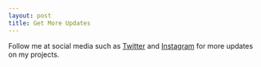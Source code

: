 ```yaml
---
layout: post
title: Get More Updates
---
```


Follow me at social media such as [Twitter](https://twitter.com/AndresEXI) and [Instagram](https://instagram.com/andresevi/) 
for more updates on my projects.
